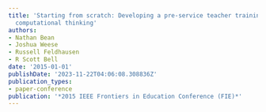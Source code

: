 ```yaml
---
title: 'Starting from scratch: Developing a pre-service teacher training program in
  computational thinking'
authors:
- Nathan Bean
- Joshua Weese
- Russell Feldhausen
- R Scott Bell
date: '2015-01-01'
publishDate: '2023-11-22T04:06:08.308836Z'
publication_types:
- paper-conference
publication: '*2015 IEEE Frontiers in Education Conference (FIE)*'
---
```

